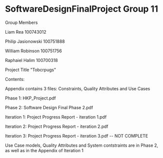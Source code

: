 # SoftwareDesignFinalProject Group 11

Group Members

Liam Rea 100743012

Philip Jasionowski 100751888

William Robinson 100751756

Raphaiel Halim 100700318

Project Title "Tobcrpugs"

Contents:

Appendix contains 3 files: Constraints, Quality Attributes and Use Cases

Phase 1: HKP_Project.pdf

Phase 2: Software Design Final Phase 2.pdf

Iteration 1: Project Progress Report - iteration 1.pdf

Iteration 2: Project Progress Report - iteration 2.pdf

Iteration 3: Project Progress Report - iteration 3.pdf -- NOT COMPLETE

Use Case models, Quality Attributes and System contstraints are in Phase 2, as well as in the Appendix of Iteration 1
